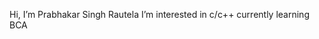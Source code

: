  Hi, I’m Prabhakar Singh Rautela
   I’m interested in c/c++
   currently learning BCA


<!---
Priyanshu720/Priyanshu720 is a ✨ special ✨ repository because its `README.md` (this file) appears on your GitHub profile.
You can click the Preview link to take a look at your changes.
--->
